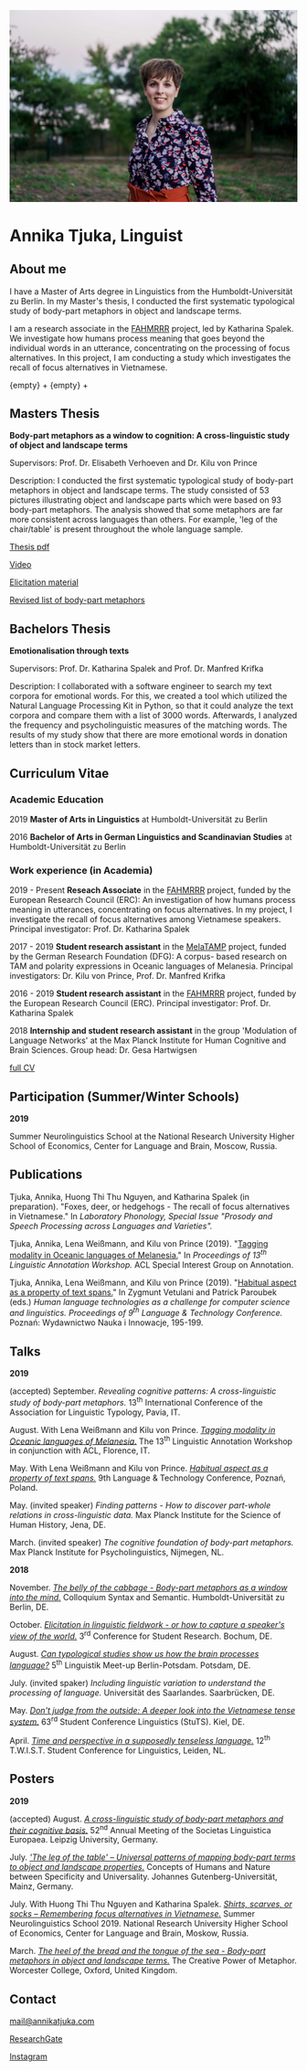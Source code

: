 ![Image](me.jpg)

# Annika Tjuka, Linguist 

## About me

I have a Master of Arts degree in Linguistics from the Humboldt-Universität zu Berlin. In my Master's thesis, I conducted the first systematic typological study of body-part metaphors in object and landscape terms. 

I am a research associate in the [FAHMRRR](https://www.projekte.hu-berlin.de/en/fahmrrr/index.html?set_language=en) project, led by Katharina Spalek. We investigate how humans process meaning that goes beyond the individual words in an utterance, concentrating on the processing of focus alternatives. In this project, I am conducting a study which investigates the recall of focus alternatives in Vietnamese.

{empty} +
{empty} +

## Masters Thesis

**Body-part metaphors as a window to cognition: A cross-linguistic study of object and landscape terms**

Supervisors: Prof. Dr. Elisabeth Verhoeven and Dr. Kilu von Prince

Description: I conducted the first systematic typological study of body-part metaphors in object and landscape terms. The study consisted of 53 pictures illustrating object and landscape parts which were based on 93 body-part metaphors. The analysis showed that some metaphors are far more consistent across languages than others. For example, 'leg of the chair/table' is present throughout the whole language sample. 

[Thesis pdf](/slides/tjuka2019_masterthesis.pdf) 

[Video](https://youtu.be/7MWorOQrRnY)

[Elicitation material](https://doi.org/10.6084/m9.figshare.7613120.v1)

[Revised list of body-part metaphors](https://doi.org/10.6084/m9.figshare.7613189.v1)


## Bachelors Thesis

**Emotionalisation through texts**

Supervisors: Prof. Dr. Katharina Spalek and Prof. Dr. Manfred Krifka

Description: I collaborated with a software engineer to search my text corpora for emotional words. For this, we created a tool which utilized the Natural Language Processing Kit in Python, so that it could analyze the text corpora and compare them with a list of 3000 words. Afterwards, I analyzed the frequency and psycholinguistic measures of the matching words. The results of my study show that there are more emotional words in donation letters than in stock market letters.

## Curriculum Vitae

### Academic Education

2019 **Master of Arts in Linguistics** at Humboldt-Universität zu Berlin

2016 **Bachelor of Arts in German Linguistics and Scandinavian Studies** at Humboldt-Universität zu Berlin

### Work experience (in Academia)

2019 - Present **Reseach Associate** in the [FAHMRRR](https://www.projekte.hu-berlin.de/en/fahmrrr/index.html?set_language=en) project, funded by the European Research Council (ERC): An investigation of how humans process meaning in utterances, concentrating on focus alternatives. In my project, I investigate the recall of focus alternatives among Vietnamese speakers.
Principal investigator: Prof. Dr. Katharina Spalek

2017 - 2019 **Student research assistant** in the [MelaTAMP](https://www.projekte.hu-berlin.de/en/melatamp/project%20description?set_language=en) project, funded by the German Research Foundation (DFG): A corpus- based research on TAM and polarity expressions in Oceanic languages of Melanesia.
Principal investigators: Dr. Kilu von Prince, Prof. Dr. Manfred Krifka

2016 - 2019 **Student research assistant** in the [FAHMRRR](https://www.projekte.hu-berlin.de/en/fahmrrr/index.html?set_language=en) project, funded by the European Research Council (ERC).
Principal investigator: Prof. Dr. Katharina Spalek

2018 **Internship and student research assistant** in the group 'Modulation of Language Networks' at the Max Planck Institute for Human Cognitive and Brain Sciences.
Group head: Dr. Gesa Hartwigsen

[full CV](CV_tjuka.pdf)


## Participation (Summer/Winter Schools)

**2019**

Summer Neurolinguistics School at the National Research University Higher School of Economics, Center for Language and Brain, Moscow, Russia.


## Publications

Tjuka, Annika, Huong Thi Thu Nguyen, and Katharina Spalek (in preparation). "Foxes, deer, or hedgehogs - The recall of focus alternatives in Vietnamese."  In _Laboratory Phonology, Special Issue "Prosody and Speech Processing across Languages and Varieties"._

Tjuka, Annika, Lena Weißmann, and Kilu von Prince (2019). "[Tagging modality in Oceanic languages of Melanesia.](/papers/tjuka2019_tagging_modality_oceanic_LAW.pdf)" In _Proceedings of 13<sup>th</sup> Linguistic Annotation Workshop._ ACL Special Interest Group on Annotation.

Tjuka, Annika, Lena Weißmann, and Kilu von Prince (2019). "[Habitual aspect as a property of text spans.](/papers/tjuka2019_LTC_habitual_aspect.pdf)"  In Zygmunt Vetulani and Patrick Paroubek (eds.) _Human language technologies as a challenge for computer science and linguistics. Proceedings of 9<sup>th</sup> Language & Technology Conference._ Poznań: Wydawnictwo Nauka i Innowacje, 195-199.


## Talks

**2019**

(accepted) September. _Revealing cognitive patterns: A cross-linguistic study of body-part metaphors._ 13<sup>th</sup> International Conference of the Association for Linguistic Typology, Pavia, IT.

August. With Lena Weißmann and Kilu von Prince. _[Tagging modality in Oceanic languages of Melanesia.](/slides/tjuka2019_tagging_modality_LAW.pdf)_ The 13<sup>th</sup> Linguistic Annotation Workshop in conjunction with ACL, Florence, IT.

May. With Lena Weißmann and Kilu von Prince. _[Habitual aspect as a property of text spans.](/slides/tjuka2019_habitual_textspans_LTCworkshop.pdf)_ 9th Language & Technology Conference, Poznań, Poland.

May. (invited speaker) _Finding patterns - How to discover part-whole relations in cross-linguistic data._ Max Planck Institute for the Science of Human History, Jena, DE.

March. (invited speaker) _The cognitive foundation of body-part metaphors._ Max Planck Institute for Psycholinguistics, Nijmegen, NL.

**2018** 

November. _[The belly of the cabbage - Body-part metaphors as a window into the mind.](/slides/tjuka2018_bodypart_metaphors_synsemcolloquium.pdf)_ Colloquium Syntax and Semantic. Humboldt-Universität zu Berlin, DE.

October. _[Elicitation in linguistic fieldwork - or how to capture a speaker's view of the world.](/slides/tjuka2018_fieldwork_elicitation_studentconf.pdf)_ 3<sup>rd</sup> Conference for Student Research. Bochum, DE.

August. _[Can typological studies show us how the brain processes language?](/slides/tjuka2018_typological_studies_linguisticmeetup.pdf)_ 5<sup>th</sup> Linguistik Meet-up Berlin-Potsdam. Potsdam, DE.

July. (invited spaker) _Including linguistic variation to understand the processing of language._ Universität des Saarlandes. Saarbrücken, DE. 

May. _[Don't judge from the outside: A deeper look into the Vietnamese tense system.](/slides/tjuka2018_vietnamese_tenselessnes_StutSconf.pdf)_ 63<sup>rd</sup>  Student Conference Linguistics (StuTS). Kiel, DE.

April. _[Time and perspective in a supposedly tenseless language.](/slides/tjuka2018_vietnamese_tenslessnes_twistconf.pdf)_ 12<sup>th</sup> T.W.I.S.T. Student Conference for Linguistics, Leiden, NL.


## Posters

**2019**

(accepted) August. _[A cross-linguistic study of body-part metaphors and their cognitive basis.](/posters/tjuka2019_bodypart_metaphors_SLE.pdf)_ 52<sup>nd</sup> Annual Meeting of the Societas Linguistica Europaea. Leipzig University, Germany.

July. _['The leg of the table' – Universal patterns of mapping body-part terms to object and landscape properties.](/posters/tjuka2019_bodypart_metaphors_conceptsofhumansandnature.pdf)_ Concepts of Humans and Nature between Specificity and Universality. Johannes Gutenberg-Universität, Mainz, Germany.

July. With  Huong Thi Thu Nguyen and Katharina Spalek. _[Shirts, scarves, or socks – Remembering focus alternatives in Vietnamese.](/posters/tjuka2019_vietnamese_focusalternatives_neurolinguisticsschool.pdf)_ Summer Neurolinguistics School 2019. National Research University Higher School of Economics, Center for Language and Brain, Moskow, Russia.

March. _[The heel of the bread and the tongue of the sea - Body-part metaphors in object and landscape terms.](/posters/tjuka2019_bodypart_metaphors_creativemetaphor.pdf)_ The Creative Power of Metaphor. Worcester College, Oxford, United Kingdom.


## Contact

<mail@annikatjuka.com>

[ResearchGate](https://www.researchgate.net/profile/Annika_Tjuka)

[Instagram](https://www.instagram.com/everyday_linguist/?hl=de)

